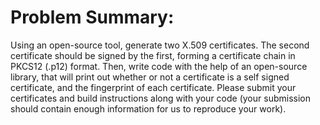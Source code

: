 # Problem Summary:

Using an open-source tool, generate two X.509 certificates. The second certificate should be signed by the first,
forming a certificate chain in PKCS12 (.p12) format. Then, write code with the help of an open-source library,
that will print out whether or not a certificate is a self signed certificate, and the fingerprint of each
certificate. Please submit your certificates and build instructions along with your code (your submission should
contain enough information for us to reproduce your work).
